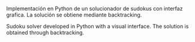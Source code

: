 Implementación en Python de un solucionador de sudokus con interfaz grafica. La solución se obtiene mediante backtracking.

Sudoku solver developed in Python with a visual interface. The solution is obtained through backtracking.


